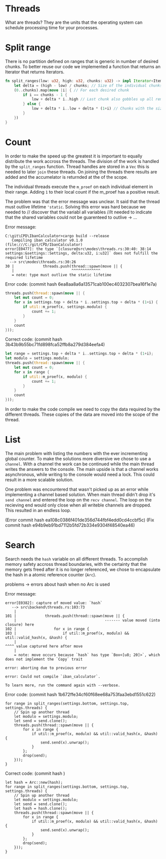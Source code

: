 # Threads

What are threads? They are the units that the operating system can schedule processing time for your processes.

# Split range

There is no partition defined on ranges that is generic in number of desired chunks.
To better reuse our code we implemented a function that returns an Iterator that returns Iterators.

```rust
fn split_ranges(low: u32, high: u32, chunks: u32) -> impl Iterator<Item=impl Iterator<Item=u32> + Debug> {
    let delta = (high - low) / chunks; // Size of the individual chunks
    (0..chunks).map(move |i| { // For each desired chunk
        if i == chunks - 1 {
            low + delta * i..high // Last chunk also gobbles up all remaining elements that couldn't be distributed equally
        } else {
            low + delta * i..low + delta * (1+i) // Chunks with the size of delta
        }
    })
}
```

# Count

In order to make the speed up the greatest it is important to equally distribute the work accross the threads.
The division of the work is handled by the `split_ranges` function.
Thread handles are stored in a `Vec` this is needed to later `join` these threads.
On joining the threads there results are added and the accumelator is returnded at the of the scope.

The individual threads execute the `m_proef` on each individual element in their range.
Adding `1` to their local count if the m_proef has a positive result.

The problem was that the error message was unclear.
It said that the thread must outlive lifetime `'static`.
Solving this error was hard because we needed to // discover that the variabl all variables
//It needed to indicate that the shared variables could not be guarenteed to outlive -> ...

Error message:
```
C:\git\CPD\IbanCalculator>cargo build --release
   Compiling iban_calculator v0.1.0 (file:///C:/git/CPD/IbanCalculator)
error[E0477]: the type `[closure@src\modes\threads.rs:30:40: 38:14 settings:&settings::Settings, delta:u32, i:u32]` does not fulfill the required lifetime
  --> src\modes\threads.rs:30:26
30 |             threads.push(thread::spawn(move || {
   |                          ^^^^^^^^^^^^^
   = note: type must outlive the static lifetime
```

Error code: (commit hash 6ea8aa8a6a13571cab100ec4032307bea16f1e7a)
```rust
threads.push(thread::spawn(move || {
    let mut count = 0;
    for x in settings.top + delta * i..settings.top + delta * (1+i) {
        if util::m_proef(x, settings.modulo) {
            count += 1;
        }
    }
    count
}));
```

Correct code: (commit hash 3b43b9b55bc71fd898fca52ffb8a279d384eefa4)
```rust
let range = settings.top + delta * i..settings.top + delta * (1+i);
let modulo = settings.modulo;
threads.push(thread::spawn(move || {
    let mut count = 0;
    for x in range {
        if util::m_proef(x, modulo) {
            count += 1;
        }
    }
    count
}));
````

In order to make the code compile we need to copy the data required by the different threads.
These copies of the data are moved into the scope of the thread.

# List

The main problem with listing the numbers with the ever incrementing global counter.
To make the solutions more diversive we chose to use a `channel`.
With a channel the work can be continued while the main thread writes the answers to the console.
The main upside is that a channel works asynchronous, while writing to the console would need a lock.
This could result in a more scalable solution.

One problem was encountered that wasn't picked up as an error while implementing a channel based solution.
When main thread didn't drop it's `send channel` and entered the loop on the `recv channel`.
The loop on the recieving end would only close when all writeble channels are dropped.
This resulted in an endless loop.

(Error commit hash ea108c0386f401de356d744fbf4edd0cd4ccbf5c)
(Fix commit hash e94b9eb91bd7112b5fd72b334e9304f48540ea46)

# Search

Search needs the `hash` variable on all different threads.
To accomplish memory safety accross thread boundaries,
with the certainty that the memory gets freed after it is no longer referenced,
we chose to encapsulate the hash in a atomic reference counter (`Arc`).

problems -> errors about hash when no Arc is used

Error message:
```
error[E0382]: capture of moved value: `hash`
   --> src\backend\threads.rs:103:73
    |
101 |             threads.push(thread::spawn(move || {
    |                                        ------- value moved (into closure) here
102 |                 for x in range {
103 |                     if util::m_proef(x, modulo) && util::valid_hash(x, &hash) {
    |                                                                         ^^^^ value captured here after move
    |
    = note: move occurs because `hash` has type `Box<[u8; 20]>`, which does not implement the `Copy` trait

error: aborting due to previous error

error: Could not compile `iban_calculator`.

To learn more, run the command again with --verbose.
```

Error code: (commit hash 1b672ffe34cf60f68ee68a753faa3ebd1551c622)
```
for range in split_ranges(settings.bottom, settings.top, settings.threads) {
    // Spin up another thread
    let modulo = settings.modulo;
    let send = send.clone();
    threads.push(thread::spawn(move || {
        for x in range {
            if util::m_proef(x, modulo) && util::valid_hash(x, &hash) {
                send.send(x).unwrap();
            }
        };
        drop(send);
    }));
}
```

Correct code: (commit hash )
```
let hash = Arc::new(hash);
for range in split_ranges(settings.bottom, settings.top, settings.threads) {
    // Spin up another thread
    let modulo = settings.modulo;
    let send = send.clone();
    let hash = hash.clone();
    threads.push(thread::spawn(move || {
        for x in range {
            if util::m_proef(x, modulo) && util::valid_hash(x, &hash) {
                send.send(x).unwrap();
            }
        };
        drop(send);
    }));
}
```